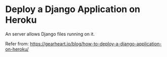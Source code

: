 #  Deploy a Django Application on Heroku      
An server allows Django files running on it.  

Refer from: https://gearheart.io/blog/how-to-deploy-a-django-application-on-heroku/   
